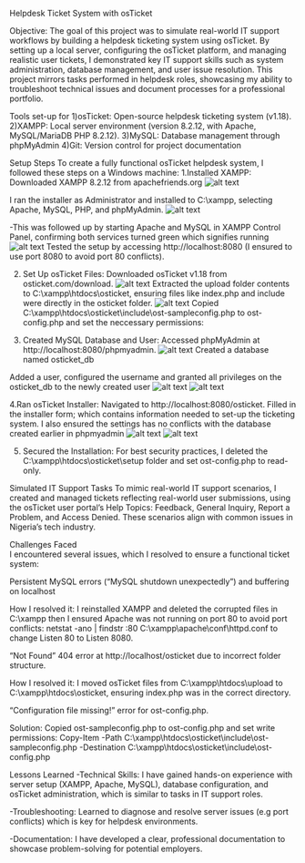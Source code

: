 Helpdesk Ticket System with osTicket

Objective: The goal of this project was to simulate real-world IT support workflows by building a helpdesk ticketing system using osTicket. By setting up a local server, configuring the osTicket platform, and managing realistic user tickets, I demonstrated key IT support skills such as system administration, database management, and user issue resolution. This project mirrors tasks performed in helpdesk roles, showcasing my ability to troubleshoot technical issues and document processes for a professional portfolio.

Tools set-up for
1)osTicket: Open-source helpdesk ticketing system (v1.18).
2)XAMPP: Local server environment (version 8.2.12, with Apache, MySQL/MariaDB PHP 8.2.12).
3)MySQL: Database management through phpMyAdmin
4)Git: Version control for project documentation


Setup Steps
To create a fully functional osTicket helpdesk system, I followed these steps on a Windows machine:
1.Installed XAMPP:
Downloaded XAMPP 8.2.12 from apachefriends.org
![alt text](Images/download%20xamp.png)


I ran the installer as Administrator and installed to C:\xampp, selecting Apache, MySQL, PHP, and phpMyAdmin.
![alt text](Images/download%20and%20install%20xamp.png)

-This was followed up by starting Apache and MySQL in XAMPP Control Panel, confirming both services turned green which signifies running
![alt text](Images/start%20services.png)
Tested the setup by accessing http://localhost:8080 (I ensured to use port 8080 to avoid port 80 conflicts).

2. Set Up osTicket Files:
Downloaded osTicket v1.18 from osticket.com/download.
![alt text](Images/download%20os%20ticket.png)
Extracted the upload folder contents to C:\xampp\htdocs\osticket, ensuring files like index.php and include were directly in the osticket folder.
![alt text](Images/copyfilestowebserver.png)
Copied C:\xampp\htdocs\osticket\include\ost-sampleconfig.php to ost-config.php and set the neccessary permissions:

3. Created MySQL Database and User:
Accessed phpMyAdmin at http://localhost:8080/phpmyadmin.
![alt text](Images/phpmyadmin.png)
Created a database named osticket_db

Added a user, configured the username and granted all privileges on the osticket_db to the newly created user
![alt text](Images/add%20users.png)
![alt text](Images/create%20user.png)

4.Ran osTicket Installer:
Navigated to http://localhost:8080/osticket.
Filled in the installer form; which contains information needed to set-up the ticketing system. I also ensured the settings has no conflicts with the database created earlier in phpmyadmin
![alt text](Images/osticket%20succesful%20installation.png)
![alt text](Images/support%20center.png)

5. Secured the Installation:
For best security practices, I deleted the C:\xampp\htdocs\osticket\setup folder and set ost-config.php to read-only.


Simulated IT Support Tasks
To mimic real-world IT support scenarios, I created and managed tickets reflecting real-world user submissions, using the osTicket user portal’s Help Topics: Feedback, General Inquiry, Report a Problem, and Access Denied. These scenarios align with common issues in Nigeria’s tech industry.


Challenges Faced  
I encountered several issues, which I resolved to ensure a functional ticket system:

Persistent MySQL errors (“MySQL shutdown unexpectedly”) and buffering on localhost

How I resolved it: I reinstalled XAMPP and deleted the corrupted files in C:\xampp then I ensured Apache was not running on port 80 to avoid port conflicts:
netstat -ano | findstr :80
C:\xampp\apache\conf\httpd.conf to change Listen 80 to Listen 8080.

“Not Found” 404 error at http://localhost/osticket due to incorrect folder structure.

How I resolved it: I moved osTicket files from C:\xampp\htdocs\upload to C:\xampp\htdocs\osticket, ensuring index.php was in the correct directory.

“Configuration file missing!” error for ost-config.php.

Solution: Copied ost-sampleconfig.php to ost-config.php and set write permissions:
Copy-Item -Path C:\xampp\htdocs\osticket\include\ost-sampleconfig.php -Destination C:\xampp\htdocs\osticket\include\ost-config.php


Lessons Learned
-Technical Skills: I have gained hands-on experience with server setup (XAMPP, Apache, MySQL), database configuration, and osTicket administration, which is similar to tasks in IT support roles.

-Troubleshooting: Learned to diagnose and resolve server issues (e.g port conflicts) which is key for helpdesk environments.

-Documentation: I have developed a clear, professional documentation to showcase problem-solving for potential employers.

